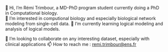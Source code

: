 👋 Hi, I’m Rémi Trimbour, a MD-PhD program student currently doing a PhD in Computational biology.
<br>👀 I’m interested in computional biology and especially biological network modeling from single-cell data.
🌱 I’m currently learning logical modeling and analysis of logical models.

💞️ I’m looking to collaborate on any interesting dataset, especially with clinical applications
📫 How to reach me : remi.trimbour@ens.fr

<!---
r-trimbour/r-trimbour is a ✨ special ✨ repository because its `README.md` (this file) appears on your GitHub profile.
You can click the Preview link to take a look at your changes.
--->
